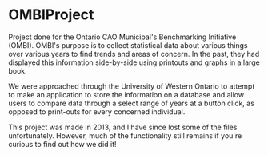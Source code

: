 # OMBIProject

Project done for the Ontario CAO Municipal's Benchmarking Initiative (OMBI).
OMBI's purpose is to collect statistical data about various things over various years to find trends and areas of concern.
In the past, they had displayed this information side-by-side using printouts and graphs in a large book.

We were approached through the University of Western Ontario to attempt to make an application to store the information
on a database and allow users to compare data through a select range of years at a button click, as opposed to print-outs for 
every concerned individual.

This project was made in 2013, and I have since lost some of the files unfortunately. However, much of the functionality still remains
if you're curious to find out how we did it!
